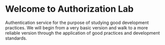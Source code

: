 # Welcome to Authorization Lab
Authentication service for the purpose of studying good development practices.
We will begin from a very basic version and walk to a more reliable version through the application of good practices and development standards.
